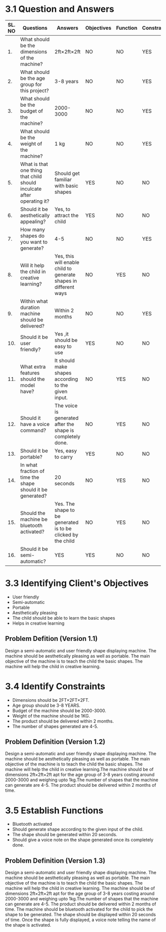 # ****3.1 Question and Answers****
|SL. NO|Questions|Answers|Objectives|Function|Constraint|
|------|---------|-------|----------|--------|----------|
|1.|What should be the dimensions of the machine?|2ft×2ft×2ft|NO|NO|YES|
|2.|What should be the age group for this project?|3-8 years|NO|NO|YES|
|3.|What should be the budget of the machine?|2000-3000|NO|NO|YES|
|4.|What should be the weight of the machine?| 1 kg |NO|NO|YES|
|5.|What is that one thing that child should inculcate after operating it?|Should get familiar with basic shapes|YES|NO|NO|
|6.|Should it be aesthetically appealing?|Yes, to attract the child |YES|NO|NO|
|7.|How many shapes do you want to generate?|4-5|NO|NO|YES|
|8.|Will it help the child in creative learning?|Yes, this will enable child to generate shapes in different ways |NO|YES|NO| 
|9.| Within what duration machine should be delivered?|Within 2 months |NO|NO|YES|
|10.| Should it be user friendly?|Yes ,it should be easy to use |YES|NO|NO|
|11.| What extra features should the model have?|It should make shapes according to the given input. |NO|YES|NO| 
|12.| Should it have a voice command?|The voice is generated after the shape is completely done. |NO|YES|NO|
|13.| Should it be portable?|Yes, easy to carry |YES|NO|NO|
|14.| In what fraction of time the shape should it be generated?|20 seconds |NO|YES|NO|
|15.| Should the machine be bluetooth activated?|Yes. The shape to be generated is to be clicked by the child |NO|YES|NO|
|16.| Should it be semi-automatic?|YES|YES|NO|NO|





# ****3.3 Identifying Client's Objectives****
* User friendly
* Semi-automatic
* Portable
* Aesthetically pleasing
* The child should be able to learn the basic shapes
* Helps in creative learning





## ****Problem Defition (Version 1.1)****
Design a semi-automatic and  user friendly shape displaying machine. The machine should be aesthetically pleasing as well as portable. The main objective of the machine is to teach the child the basic shapes. The machine will help the child in creative learning.


# ****3.4 Identify Constraints****
* Dimensions should be 2FT×2FT×2FT.
* Age group should be 3-8 YEARS.
* Budget of the machine should be 2000-3000.
* Weight of the machine should be 1KG.
* The product should be delivered within 2 months.
* The number of shapes generated are 4-5.


## ****Problem Definition (Version 1.2)****
Design a semi-automatic and  user friendly shape displaying machine. The machine should be aesthetically pleasing as well as portable. The main objective of the machine is to teach the child the basic shapes. The machine will help the child in creative learning.The machine should be of dimensions 2ft×2ft×2ft apt for the age group of 3-8 years costing around 2000-3000 and weighing upto 1kg.The number of shapes that the machine can generate are 4-5. The product should be delivered within 2 months of time.



# ****3.5 Establish Functions****
* Bluetooth activated
* Should generate shape according to the given input of the child.
* The shape should be generated within 20 seconds.
* Should give a voice note on the shape generated once its completely done.





## ****Problem Definition (Version 1.3)****
Design a semi-automatic and  user friendly shape displaying machine. The machine should be aesthetically pleasing as well as portable. The main objective of the machine is to teach the child the basic shapes. The machine will help the child in creative learning. The machine should be of dimensions 2ft×2ft×2ft apt for the age group of 3-8 years costing around 2000-3000 and weighing upto 1kg.The number of shapes that the machine can generate are 4-5. The product should be delivered within 2 months of time. The machine should be bluetooth activated for the child to pick the shape to be generated. The shape should be displayed within 20 seconds of time. Once the shape is fully displayed, a voice note telling the name of the shape is activated. 









